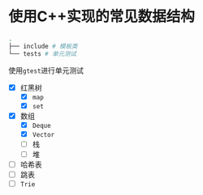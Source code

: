 # 使用C++实现的常见数据结构

```bash
.
├── include # 模板类
└── tests # 单元测试
```

使用`gtest`进行单元测试

- [x] 红黑树
  - [x] `map`
  - [x] `set`
- [x] 数组
  - [x] `Deque`
  - [x] `Vector`
  - [ ] 栈
  - [ ] 堆
- [ ] 哈希表
- [ ] 跳表
- [ ] `Trie`
